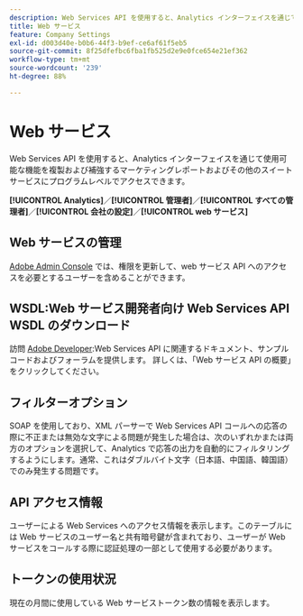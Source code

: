 ```yaml
---
description: Web Services API を使用すると、Analytics インターフェイスを通じて使用可能な機能を複製および補強するマーケティングレポートおよびその他のスイートサービスにプログラムレベルでアクセスできます。
title: Web サービス
feature: Company Settings
exl-id: d003d40e-b0b6-44f3-b9ef-ce6af61f5eb5
source-git-commit: 8f25dfefbc6fba1fb525d2e9e0fce654e21ef362
workflow-type: tm+mt
source-wordcount: '239'
ht-degree: 88%

---
```


# Web サービス

Web Services API を使用すると、Analytics インターフェイスを通じて使用可能な機能を複製および補強するマーケティングレポートおよびその他のスイートサービスにプログラムレベルでアクセスできます。

**[!UICONTROL Analytics]**／**[!UICONTROL 管理者]**／**[!UICONTROL すべての管理者]**／**[!UICONTROL 会社の設定]**／**[!UICONTROL web サービス]**

## Web サービスの管理

[Adobe Admin Console](https://helpx.adobe.com/jp/enterprise/using/admin-console.html) では、権限を更新して、web サービス API へのアクセスを必要とするユーザーを含めることができます。

## WSDL:Web サービス開発者向け Web Services API WSDL のダウンロード

訪問 [Adobe Developer](https://developer.adobe.com/analytics-apis/docs/2.0/):Web Services API に関連するドキュメント、サンプルコードおよびフォーラムを提供します。 詳しくは、「Web サービス API の概要」をクリックしてください。

## フィルターオプション

SOAP を使用しており、XML パーサーで Web Services API コールへの応答の際に不正または無効な文字による問題が発生した場合は、次のいずれかまたは両方のオプションを選択して、Analytics で応答の出力を自動的にフィルタリングするようにします。通常、これはダブルバイト文字（日本語、中国語、韓国語）でのみ発生する問題です。

## API アクセス情報

ユーザーによる Web Services へのアクセス情報を表示します。このテーブルには Web サービスのユーザー名と共有暗号鍵が含まれており、ユーザーが Web サービスをコールする際に認証処理の一部として使用する必要があります。

## トークンの使用状況

現在の月間に使用している Web サービストークン数の情報を表示します。
